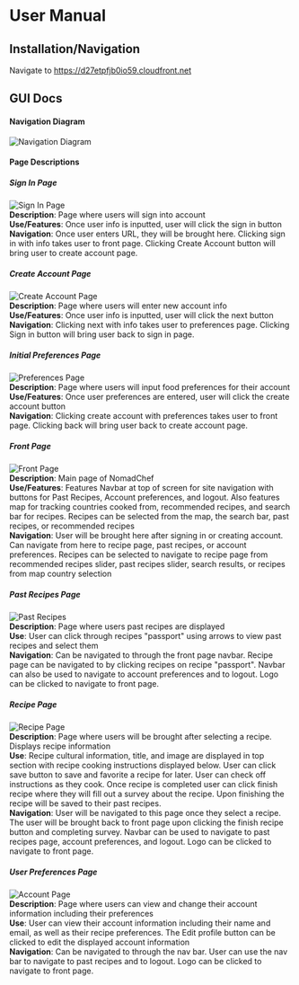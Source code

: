 # User Manual

## Installation/Navigation
Navigate to https://d27etpfjb0io59.cloudfront.net

## GUI Docs
#### Navigation Diagram
![Navigation Diagram](/docs/Images/NomadChef-Pages.drawio.png)
#### Page Descriptions
##### **Sign In Page**
![Sign In Page](/docs/Images/Sign-in-page.png)<br>
**Description**: Page where users will sign into account <br>
**Use/Features**: Once user info is inputted, user will click the sign in button<br>
**Navigation**: Once user enters URL, they will be brought here. Clicking sign in with info takes user to front page. Clicking Create Account button will bring user to create account page.<br>
##### **Create Account Page**
![Create Account Page](/docs/Images/Create-Account-1.png)<br>
**Description**: Page where users will enter new account info <br>
**Use/Features**: Once user info is inputted, user will click the next button<br>
**Navigation**: Clicking next with info takes user to preferences page. Clicking Sign in button will bring user back to sign in page.<br>
##### **Initial Preferences Page**
![Preferences Page](/docs/Images/Personal-Preferences-1.png)<br>
**Description**: Page where users will input food preferences for their account <br>
**Use/Features**: Once user preferences are entered, user will click the create account button<br>
**Navigation**: Clicking create account with preferences takes user to front page. Clicking back will bring user back to create account page.<br>
##### **Front Page**
![Front Page](/docs/Images/frontpage.jpeg)<br>
**Description**: Main page of NomadChef <br>
**Use/Features**: Features Navbar at top of screen for site navigation with buttons for Past Recipes, Account preferences, and logout. Also features map for tracking countries cooked from, recommended recipes, and search bar for recipes. Recipes can be selected from the map, the search bar, past recipes, or recommended recipes<br>
**Navigation**: User will be brought here after signing in or creating account. Can navigate from here to recipe page, past recipes, or account preferences. Recipes can be selected to navigate to recipe page from recommended recipes slider, past recipes slider, search results, or recipes from map country selection<br>
##### **Past Recipes Page**
![Past Recipes](/docs/Images/pastrecipes.jpeg)<br>
**Description**: Page where users past recipes are displayed<br>
**Use**: User can click through recipes "passport" using arrows to view past recipes and select them<br>
**Navigation**: Can be navigated to through the front page navbar. Recipe page can be navigated to by clicking recipes on recipe "passport". Navbar can also be used to navigate to account preferences and to logout. Logo can be clicked to navigate to front page.<br>
##### **Recipe Page**
![Recipe Page](/docs/Images/recipepage.jpeg)<br>
**Description**: Page where users will be brought after selecting a recipe. Displays recipe information<br>
**Use**: Recipe cultural information, title, and image are displayed in top section with recipe cooking instructions displayed below. User can click save button to save and favorite a recipe for later. User can check off instructions as they cook. Once recipe is completed user can click finish recipe where they will fill out a survey about the recipe. Upon finishing the recipe will be saved to their past recipes.<br>
**Navigation**: User will be navigated to this page once they select a recipe. The user will be brought back to front page upon clicking the finish recipe button and completing survey. Navbar can be used to navigate to past recipes page, account preferences, and logout. Logo can be clicked to navigate to front page. <br>
##### **User Preferences Page**
![Account Page](/docs/Images/userprefs.jpeg)<br>
**Description**: Page where users can view and change their account information including their preferences<br>
**Use**: User can view their account information including their name and email, as well as their recipe preferences. The Edit profile button can be clicked to edit the displayed account information<br>
**Navigation**: Can be navigated to through the nav bar. User can use the nav bar to navigate to past recipes and to logout. Logo can be clicked to navigate to front page.<br>

